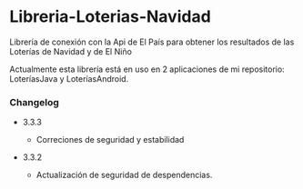 # Libreria-Loterias-Navidad
Librería de conexión con la Api de El País para obtener los resultados de las Loterías de Navidad y de El Niño

Actualmente esta librería está en uso en 2 aplicaciones de mi repositorio: LoteríasJava y LoteríasAndroid.

### Changelog ###

* 3.3.3

    * Correciones de seguridad y estabilidad


* 3.3.2

    * Actualización de seguridad de despendencias.
